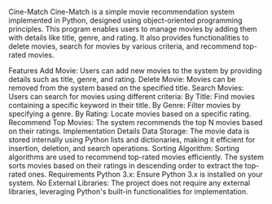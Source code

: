 Cine-Match
Cine-Match is a simple movie recommendation system implemented in Python, designed using object-oriented programming principles. This program enables users to manage movies by adding them with details like title, genre, and rating. It also provides functionalities to delete movies, search for movies by various criteria, and recommend top-rated movies.

Features
Add Movie: Users can add new movies to the system by providing details such as title, genre, and rating.
Delete Movie: Movies can be removed from the system based on the specified title.
Search Movies: Users can search for movies using different criteria:
By Title: Find movies containing a specific keyword in their title.
By Genre: Filter movies by specifying a genre.
By Rating: Locate movies based on a specific rating.
Recommend Top Movies: The system recommends the top N movies based on their ratings.
Implementation Details
Data Storage: The movie data is stored internally using Python lists and dictionaries, making it efficient for insertion, deletion, and search operations.
Sorting Algorithm: Sorting algorithms are used to recommend top-rated movies efficiently. The system sorts movies based on their ratings in descending order to extract the top-rated ones.
Requirements
Python 3.x: Ensure Python 3.x is installed on your system.
No External Libraries: The project does not require any external libraries, leveraging Python's built-in functionalities for implementation.
